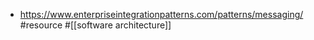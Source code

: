 - https://www.enterpriseintegrationpatterns.com/patterns/messaging/ #resource #[[software architecture]]
